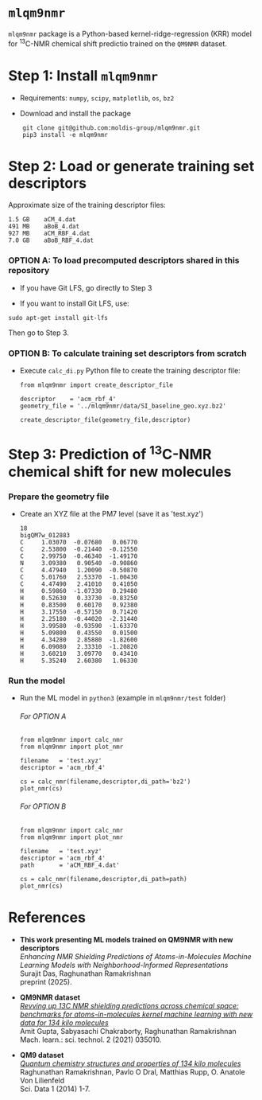 # `mlqm9nmr`

`mlqm9nmr` package is a Python-based kernel-ridge-regression (KRR) model for <sup>13</sup>C-NMR chemical shift predictio trained on the `QM9NMR` dataset. 

# Step 1: Install `mlqm9nmr` 

- Requirements: `numpy`, `scipy`, `matplotlib`, `os`, `bz2`

- Download and install the package
```
    git clone git@github.com:moldis-group/mlqm9nmr.git
    pip3 install -e mlqm9nmr
```

# Step 2: Load or generate training set descriptors

Approximate size of the training descriptor files:
```
1.5 GB    aCM_4.dat
491 MB    aBoB_4.dat
927 MB    aCM_RBF_4.dat
7.0 GB    aBoB_RBF_4.dat
```

### OPTION A: To load precomputed descriptors shared in this repository 

- If you have Git LFS, go directly to Step 3 <br>

- If you want to install Git LFS, use:
```
sudo apt-get install git-lfs
```
Then go to Step 3.

### OPTION B: To calculate training set descriptors from scratch 

- Execute `calc_di.py` Python file to create the training descriptor file:

    ```
    from mlqm9nmr import create_descriptor_file

    descriptor    = 'acm_rbf_4' 
    geometry_file = '../mlqm9nmr/data/SI_baseline_geo.xyz.bz2'

    create_descriptor_file(geometry_file,descriptor)
    ```
    

    

# Step 3: Prediction of <sup>13</sup>C-NMR chemical shift for new molecules

### Prepare the geometry file

- Create an XYZ file at the PM7 level (save it as 'test.xyz')
    ```
    18
    bigQM7w_012883
    C     1.03070  -0.07680   0.06770  
    C     2.53800  -0.21440  -0.12550  
    C     2.99750  -0.46340  -1.49170  
    N     3.09380   0.90540  -0.90860  
    C     4.47940   1.20090  -0.50870  
    C     5.01760   2.53370  -1.00430  
    C     4.47490   2.41010   0.41050  
    H     0.59860  -1.07330   0.29480  
    H     0.52630   0.33730  -0.83250  
    H     0.83500   0.60170   0.92380  
    H     3.17550  -0.57150   0.71420  
    H     2.25180  -0.44020  -2.31440  
    H     3.99580  -0.93590  -1.63370  
    H     5.09800   0.43550   0.01500  
    H     4.34280   2.85880  -1.82600  
    H     6.09080   2.33310  -1.20820  
    H     3.60210   3.09770   0.43410  
    H     5.35240   2.60380   1.06330
    ```

### Run the model
- Run the ML model in `python3` (example in `mlqm9nmr/test` folder)

    ###### For OPTION A
    ```
    from mlqm9nmr import calc_nmr
    from mlqm9nmr import plot_nmr

    filename   = 'test.xyz'
    descriptor = 'acm_rbf_4'

    cs = calc_nmr(filename,descriptor,di_path='bz2')
    plot_nmr(cs)
    ```

    ###### For OPTION B
    ```
    from mlqm9nmr import calc_nmr
    from mlqm9nmr import plot_nmr

    filename   = 'test.xyz'
    descriptor = 'acm_rbf_4'
    path       = 'aCM_RBF_4.dat'

    cs = calc_nmr(filename,descriptor,di_path=path)
    plot_nmr(cs)
    ```



# References
- **This work presenting ML models trained on QM9NMR with new descriptors**    
  *Enhancing NMR Shielding Predictions of Atoms-in-Molecules Machine Learning Models with Neighborhood-Informed Representations*
<br>Surajit Das, Raghunathan Ramakrishnan
<br>preprint (2025).  

- **QM9NMR dataset**     
  [*Revving up 13C NMR shielding predictions across chemical space: benchmarks for atoms-in-molecules kernel machine learning with new data for 134 kilo molecules*](https://doi.org/10.1088/2632-2153/abe347)
<br>Amit Gupta, Sabyasachi Chakraborty, Raghunathan Ramakrishnan
<br>Mach. learn.: sci. technol. 2 (2021) 035010. 

- **QM9 dataset**     
  [*Quantum chemistry structures and properties of 134 kilo molecules*](https://doi.org/10.1038/sdata.2014.22)
<br>Raghunathan Ramakrishnan, Pavlo O Dral, Matthias Rupp,  O. Anatole Von Lilienfeld
<br>Sci. Data 1 (2014) 1-7.

   
